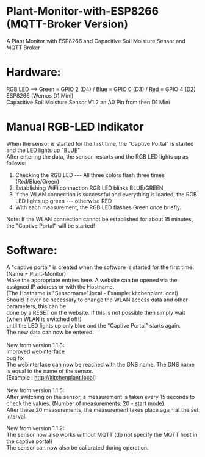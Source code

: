 # Plant-Monitor-with-ESP8266 (MQTT-Broker Version)
A Plant Monitor with ESP8266 and Capacitive Soil Moisture Sensor and MQTT Broker

# Hardware: 
RGB LED  --> Green = GPIO 2 (D4) / Blue = GPIO 0 (D3) / Red = GPIO 4 (D2) <br>
ESP8266 (Wemos D1 Mini) <br>
Capacitive Soil Moisture Sensor V1.2 an A0 Pin from then D1 Mini <br>

# Manual RGB-LED Indikator
When the sensor is started for the first time, the "Captive Portal" is started and the LED lights up "BLUE" <br>
After entering the data, the sensor restarts and the RGB LED lights up as follows: <br>

1. Checking the RGB LED --- All three colors flash three times (Red/Blue/Green) <br>
2. Establishing WiFi connection RGB LED blinks BLUE/GREEN <br>
3. If the WLAN connection is successful and everything is loaded, the RGB LED lights up green --- otherwise RED <br>
4. With each measurement, the RGB LED flashes Green once briefly. <br>

Note: If the WLAN connection cannot be established for about 15 minutes, the "Captive Portal" will be started!

# Software:
A "captive portal" is created when the software is started for the first time. (Name = Plant-Monitor) <br>
Make the appropriate entries here. A website can be opened via the assigned IP address or with the Hostname. <br>
(The Hostname is "Sensorname".local - Example: kitchenplant.local) <br>
Should it ever be necessary to change the WLAN access data and other parameters, this can be <br>
done by a RESET on the website. If this is not possible then simply wait (when WLAN is switched off!) <br>
until the LED lights up only blue and the "Captive Portal" starts again. <br>
The new data can now be entered.<br>
<br>
New from version 1.1.8: <br>
Improved webinterface <br>
bug fix <br>
The webinterface can now be reached with the DNS name. The DNS name is equal to the name of the sensor. <br>
(Example : http://kitchenplant.local) <br>
<br>
New from version 1.1.5: <br>
After switching on the sensor, a measurement is taken every 15 seconds to check the values. (Number of measurements: 20 - start mode)  <br>
After these 20 measurements, the measurement takes place again at the set interval.  <br>

New from version 1.1.2: <br>
The sensor now also works without MQTT (do not specify the MQTT host in the captive portal) <br>
The sensor can now also be calibrated during operation.
